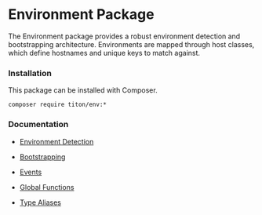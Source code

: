 # Environment Package #

The Environment package provides a robust environment detection and bootstrapping architecture. 
Environments are mapped through host classes, which define hostnames and unique keys to match against.

### Installation ###

This package can be installed with Composer.

```shell
composer require titon/env:*
```

### Documentation ###

* [Environment Detection](environments.md)
* [Bootstrapping](bootstrapping.md)

* [Events](events.md)
* [Global Functions](functions.md)
* [Type Aliases](types.md)
